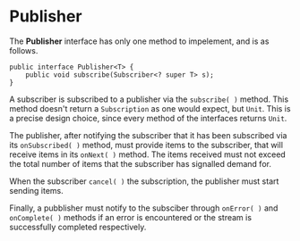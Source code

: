# Publisher

The **Publisher** interface has only one method to impelement, and is as follows.

```
public interface Publisher<T> {
    public void subscribe(Subscriber<? super T> s);
}
```

A subscriber is subscribed to a publisher via the `subscribe( )` method. This method doesn't return a `Subscription` as one would expect, but `Unit`. This is a precise design choice, since every method of the interfaces returns `Unit`.

The publisher, after notifying the subscriber that it has been subscribed via its `onSubscribed( )` method, must provide items to the subscriber, that will receive items in its `onNext( )` method.
The items received must not exceed the total number of items that the subscriber has signalled demand for.

When the subscriber `cancel( )` the subscription, the publisher must start sending items.

Finally, a pubblisher must notify to the subsciber through `onError( )` and `onComplete( )` methods if an error is encountered or the stream is successfully completed respectively.
